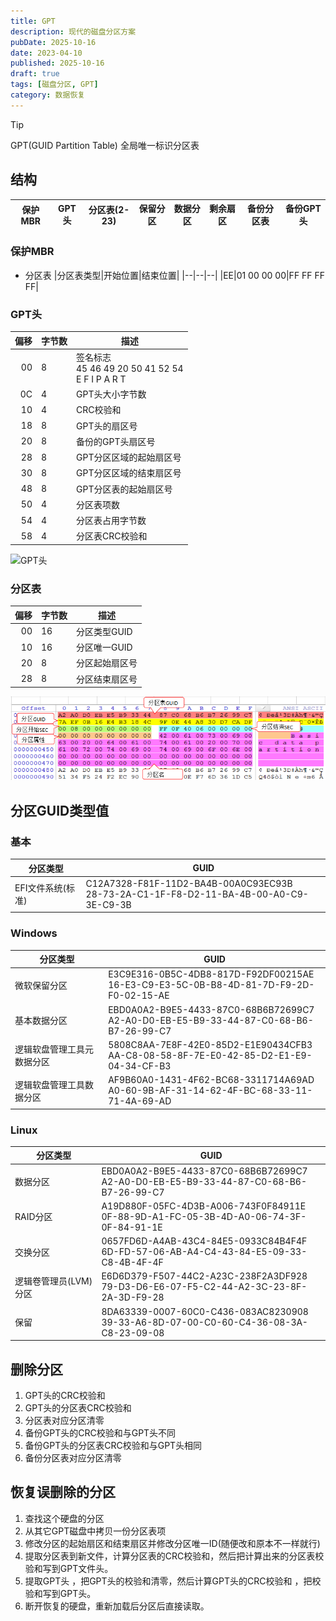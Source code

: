 ```yaml
---
title: GPT
description: 现代的磁盘分区方案
pubDate: 2025-10-16
date: 2023-04-10
published: 2025-10-16
draft: true
tags: [磁盘分区, GPT]
category: 数据恢复
---
```


> [!TIP]
> GPT(GUID Partition Table) 全局唯一标识分区表

## 结构

| 保护MBR | GPT头 | 分区表(2-23) | 保留分区 | 数据分区 | 剩余扇区 | 备份分区表 | 备份GPT头 |
|-------|------|-----------|------|------|------|-------|--------|

### 保护MBR

- 分区表
  |分区表类型|开始位置|结束位置|
  |--|--|--|
  |EE|01 00 00 00|FF FF FF FF|

### GPT头

| 偏移 | 字节数 | 描述                                                                   |
|---:|-----|----------------------------------------------------------------------|
| 00 | 8   | 签名标志<br/>45 46 49 20 50 41 52 54<br/>E     F   I        P   A   R  T |
| 0C | 4   | GPT头大小字节数                                                            |
| 10 | 4   | CRC校验和                                                               |
| 18 | 8   | GPT头的扇区号                                                             |
| 20 | 8   | 备份的GPT头扇区号                                                           |
| 28 | 8   | GPT分区区域的起始扇区号                                                        |
| 30 | 8   | GPT分区区域的结束扇区号                                                        |
| 48 | 8   | GPT分区表的起始扇区号                                                         |
| 50 | 4   | 分区表项数                                                                |
| 54 | 4   | 分区表占用字节数                                                             |
| 58 | 4   | 分区表CRC校验和                                                            |

![GPT头](GPT头.png)

### 分区表

|偏移|字节数|描述|
|--:|--|--|
|00|16|分区类型GUID|
|10|16|分区唯一GUID|
|20|8|分区起始扇区号|
|28|8|分区结束扇区号|

![分区表](分区表.png)

## 分区GUID类型值

### 基本

| 分区类型        | GUID                                                                                     |
|-------------|------------------------------------------------------------------------------------------|
| EFI文件系统(标准) | C12A7328-F81F-11D2-BA4B-00A0C93EC93B<br/>28-73-2A-C1-1F-F8-D2-11-BA-4B-00-A0-C9-3E-C9-3B |

### Windows

| 分区类型          | GUID                                                                                     |
|---------------|------------------------------------------------------------------------------------------|
| 微软保留分区        | E3C9E316-0B5C-4DB8-817D-F92DF00215AE<br/>16-E3-C9-E3-5C-0B-B8-4D-81-7D-F9-2D-F0-02-15-AE |
| 基本数据分区        | EBD0A0A2-B9E5-4433-87C0-68B6B72699C7<br/>A2-A0-D0-EB-E5-B9-33-44-87-C0-68-B6-B7-26-99-C7 |
| 逻辑软盘管理工具元数据分区 | 5808C8AA-7E8F-42E0-85D2-E1E90434CFB3<br/>AA-C8-08-58-8F-7E-E0-42-85-D2-E1-E9-04-34-CF-B3 |
| 逻辑软盘管理工具数据分区  | AF9B60A0-1431-4F62-BC68-3311714A69AD<br/>A0-60-9B-AF-31-14-62-4F-BC-68-33-11-71-4A-69-AD |

### Linux

| 分区类型          | GUID                                                                                     |
|---------------|------------------------------------------------------------------------------------------|
| 数据分区          | EBD0A0A2-B9E5-4433-87C0-68B6B72699C7<br/>A2-A0-D0-EB-E5-B9-33-44-87-C0-68-B6-B7-26-99-C7 |
| RAID分区        | A19D880F-05FC-4D3B-A006-743F0F84911E<br/>0F-88-9D-A1-FC-05-3B-4D-A0-06-74-3F-0F-84-91-1E |
| 交换分区          | 0657FD6D-A4AB-43C4-84E5-0933C84B4F4F<br/>6D-FD-57-06-AB-A4-C4-43-84-E5-09-33-C8-4B-4F-4F |
| 逻辑卷管理员(LVM)分区 | E6D6D379-F507-44C2-A23C-238F2A3DF928<br/>79-D3-D6-E6-07-F5-C2-44-A2-3C-23-8F-2A-3D-F9-28 |
| 保留            | 8DA63339-0007-60C0-C436-083AC8230908<br/>39-33-A6-8D-07-00-C0-60-C4-36-08-3A-C8-23-09-08 |

## 删除分区

1. GPT头的CRC校验和
2. GPT头的分区表CRC校验和
3. 分区表对应分区清零
4. 备份GPT头的CRC校验和与GPT头不同
5. 备份GPT头的分区表CRC校验和与GPT头相同
6. 备份分区表对应分区清零

## 恢复误删除的分区

1. 查找这个硬盘的分区
2. 从其它GPT磁盘中拷贝一份分区表项
3. 修改分区的起始扇区和结束扇区并修改分区唯一ID(随便改和原本不一样就行)
4. 提取分区表到新文件，计算分区表的CRC校验和，然后把计算出来的分区表校验和写到GPT文件头。
5. 提取GPT头 ，把GPT头的校验和清零，然后计算GPT头的CRC校验和 ，把校验和写到GPT头。
6. 断开恢复的硬盘，重新加载后分区后直接读取。
